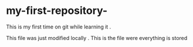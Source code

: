 # my-first-repository-
This is my first time on git while learning it . 

This file was just modified locally . This is the file were everything is stored
